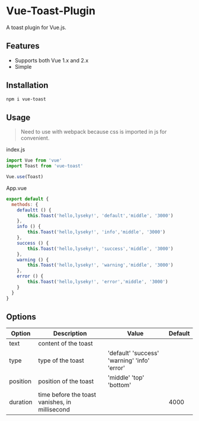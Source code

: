 # Vue-Toast-Plugin

A toast plugin for Vue.js.

## Features

- Supports both Vue 1.x and 2.x
- Simple

## Installation

```Bash
npm i vue-toast
```

## Usage

> Need to use with webpack because css is imported in js for convenient.

index.js

```javascript
import Vue from 'vue'
import Toast from 'vue-toast'

Vue.use(Toast)
```

App.vue

```javascript
export default {
  methods: {
    defaultt () {
        this.Toast('hello,lyseky!', 'default','middle', '3000')
    },
    info () {
        this.Toast('hello,lyseky!', 'info','middle', '3000')
    },
    success () {
        this.Toast('hello,lyseky!', 'success','middle', '3000')
    },
    warning () {
        this.Toast('hello,lyseky!', 'warning','middle', '3000')
    },
    error () {
        this.Toast('hello,lyseky!', 'error','middle', '3000')
    }
  }
}
```

## Options

|Option|Description|Value|Default|
|---|---|---|---|
|text|content of the toast|||
|type|type of the toast|'default' 'success' 'warning' 'info' 'error'||
|position|position of the toast| 'middle' 'top' 'bottom'||
|duration|time before the toast vanishes, in millisecond||4000
